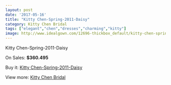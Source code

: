 ```yaml
---
layout: post
date: '2017-05-16'
title: "Kitty Chen-Spring-2011-Daisy"
category: Kitty Chen Bridal
tags: ["elegant","chen","dresses","charming","kitty"]
image: http://www.idealgown.com/12696-thickbox_default/kitty-chen-spring-2011-daisy.jpg
---
```

Kitty Chen-Spring-2011-Daisy

On Sales: **$360.495**
<a href="https://www.idealgown.com/en/kitty-chen-bridal/5119-kitty-chen-spring-2011-daisy.html"><amp-img layout="responsive" width="600" height="600" src="//www.idealgown.com/12696-thickbox_default/kitty-chen-spring-2011-daisy.jpg" alt="Kitty Chen-Spring-2011-Daisy 0" /></a>
<a href="https://www.idealgown.com/en/kitty-chen-bridal/5119-kitty-chen-spring-2011-daisy.html"><amp-img layout="responsive" width="600" height="600" src="//www.idealgown.com/12698-thickbox_default/kitty-chen-spring-2011-daisy.jpg" alt="Kitty Chen-Spring-2011-Daisy 1" /></a>
<a href="https://www.idealgown.com/en/kitty-chen-bridal/5119-kitty-chen-spring-2011-daisy.html"><amp-img layout="responsive" width="600" height="600" src="//www.idealgown.com/12697-thickbox_default/kitty-chen-spring-2011-daisy.jpg" alt="Kitty Chen-Spring-2011-Daisy 2" /></a>

Buy it: [Kitty Chen-Spring-2011-Daisy](https://www.idealgown.com/en/kitty-chen-bridal/5119-kitty-chen-spring-2011-daisy.html "Kitty Chen-Spring-2011-Daisy")

View more: [Kitty Chen Bridal](https://www.idealgown.com/en/65-kitty-chen-bridal "Kitty Chen Bridal")